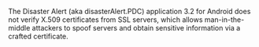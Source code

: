 The Disaster Alert (aka disasterAlert.PDC) application 3.2 for Android does not verify X.509 certificates from SSL servers, which allows man-in-the-middle attackers to spoof servers and obtain sensitive information via a crafted certificate.